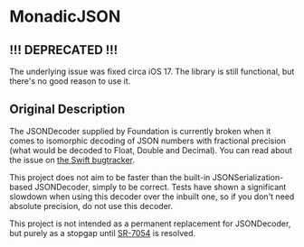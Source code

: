 # MonadicJSON

## !!! DEPRECATED !!!

The underlying issue was fixed circa iOS 17.
The library is still functional, but there's no good reason to use it.

## Original Description

The JSONDecoder supplied by Foundation is currently broken when it comes to isomorphic decoding of JSON numbers with fractional precision (what would be decoded to Float, Double and Decimal).
You can read about the issue on [the Swift bugtracker](https://bugs.swift.org/browse/SR-7054).

This project does not aim to be faster than the built-in JSONSerialization-based JSONDecoder, simply to be correct.
Tests have shown a significant slowdown when using this decoder over the inbuilt one, so if you don't need absolute precision, do not use this decoder.

This project is not intended as a permanent replacement for JSONDecoder, but purely as a stopgap until [SR-7054](https://bugs.swift.org/browse/SR-7054) is resolved.

